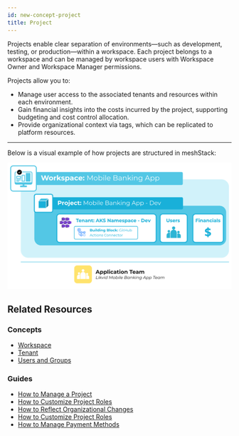 ```yaml
---
id: new-concept-project
title: Project
---
```


Projects enable clear separation of environments—such as development, testing, or production—within a workspace. Each project belongs to a workspace and can be managed by workspace users with Workspace Owner and Workspace Manager permissions.

Projects allow you to:

- Manage user access to the associated tenants and resources within each environment.
- Gain financial insights into the costs incurred by the project, supporting budgeting and cost control allocation.
- Provide organizational context via tags, which can be replicated to platform resources.

---

Below is a visual example of how projects are structured in meshStack:

![Project concept diagram](./assets/new_concept/concept_project.png)

## Related Resources

### Concepts
- [Workspace](./new-concept-workspace.md)
- [Tenant](./new-concept-tenant.md)
- [Users and Groups](./new-concept-users-and-groups.md)

### Guides
- [How to Manage a Project](./new-guide-how-to-manage-a-project.md)
- [How to Customize Project Roles](./new-guide-how-to-customize-project-roles.md)
- [How to Reflect Organizational Changes](./new-guide-how-to-reflect-organizational-changes.md)
- [How to Customize Project Roles](./new-guide-how-to-customize-project-roles.md)
- [How to Manage Payment Methods](./new-guide-how-to-manage-payment-methods.md)
